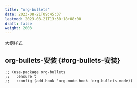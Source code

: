 ```yaml
---
title: "org-bullets"
date: 2023-08-21T09:45:37
lastmod: 2023-08-21T13:30:18+08:00
draft: false
weight: 2003
---
```


大纲样式 <br/>


## org-bullets-安装 {#org-bullets-安装}

```elisp
;; (use-package org-bullets
;;   :ensure t
;;   :config (add-hook 'org-mode-hook 'org-bullets-mode))
```

